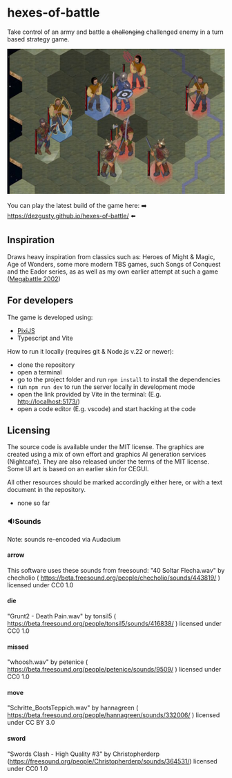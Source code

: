 # hexes-of-battle

Take control of an army and battle a ~~challenging~~ challenged enemy in a turn based strategy game.

![Pic01](./docs/hob_v0.9_scr_1.jpg)

You can play the latest build of the game here: ➡️ <https://dezgusty.github.io/hexes-of-battle/> ⬅️

## Inspiration

Draws heavy inspiration from classics such as: Heroes of Might & Magic, Age of Wonders, some more modern TBS games, such Songs of Conquest and the Eador series, as as well as my own earlier attempt at such a game ([Megabattle 2002](https://github.com/dezGusty/megabattle2002))

## For developers

The game is developed using:

- [PixiJS](https://pixijs.com/)
- Typescript and Vite

How to run it locally (requires git & Node.js v.22 or newer):

- clone the repository
- open a terminal
- go to the project folder and run `npm install` to install the dependencies
- run `npm run dev` to run the server locally in development mode
- open the link provided by Vite in the terminal: (E.g. <http://localhost:5173/>)
- open a code editor (E.g. vscode) and start hacking at the code

## Licensing

The source code is available under the MIT license.
The graphics are created using a mix of own effort and graphics AI generation services (Nightcafe). They are also released under the terms of the MIT license.
Some UI art is based on an earlier skin for CEGUI.

All other resources should be marked accordingly either here, or with a text document in the repository.

- none so far

### 🔉Sounds

Note: sounds re-encoded via Audacium

#### arrow

This software uses these sounds from freesound:
"40 Soltar Flecha.wav" by checholio ( <https://beta.freesound.org/people/checholio/sounds/443819/> ) licensed under CC0 1.0

#### die

"Grunt2 - Death Pain.wav" by tonsil5 ( <https://beta.freesound.org/people/tonsil5/sounds/416838/> ) licensed under CC0 1.0

#### missed

"whoosh.wav" by petenice ( <https://beta.freesound.org/people/petenice/sounds/9509/> ) licensed under CC0 1.0

#### move

"Schritte_BootsTeppich.wav" by hannagreen ( <https://beta.freesound.org/people/hannagreen/sounds/332006/> ) licensed under CC BY 3.0

#### sword

"Swords Clash - High Quality #3" by Christopherderp (<https://freesound.org/people/Christopherderp/sounds/364531/>) licensed under CC0 1.0
